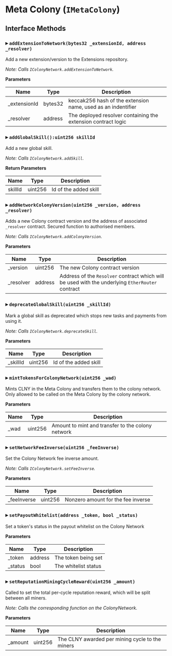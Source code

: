 # Meta Colony (`IMetaColony`)

  
## Interface Methods

### ▸ **`addExtensionToNetwork(bytes32 _extensionId, address _resolver)`**

Add a new extension/version to the Extensions repository.

*Note: Calls `IColonyNetwork.addExtensionToNetwork`.*

**Parameters**

|Name|Type|Description|
|---|---|---|
|_extensionId|bytes32|keccak256 hash of the extension name, used as an indentifier
|_resolver|address|The deployed resolver containing the extension contract logic


### ▸ **`addGlobalSkill():uint256 skillId`**

Add a new global skill.

*Note: Calls `IColonyNetwork.addSkill`.*


**Return Parameters**

|Name|Type|Description|
|---|---|---|
|skillId|uint256|Id of the added skill

### ▸ **`addNetworkColonyVersion(uint256 _version, address _resolver)`**

Adds a new Colony contract version and the address of associated `_resolver` contract. Secured function to authorised members.

*Note: Calls `IColonyNetwork.addColonyVersion`.*

**Parameters**

|Name|Type|Description|
|---|---|---|
|_version|uint256|The new Colony contract version
|_resolver|address|Address of the `Resolver` contract which will be used with the underlying `EtherRouter` contract


### ▸ **`deprecateGlobalSkill(uint256 _skillId)`**

Mark a global skill as deprecated which stops new tasks and payments from using it.

*Note: Calls `IColonyNetwork.deprecateSkill`.*

**Parameters**

|Name|Type|Description|
|---|---|---|
|_skillId|uint256|Id of the added skill


### ▸ **`mintTokensForColonyNetwork(uint256 _wad)`**

Mints CLNY in the Meta Colony and transfers them to the colony network. Only allowed to be called on the Meta Colony by the colony network.


**Parameters**

|Name|Type|Description|
|---|---|---|
|_wad|uint256|Amount to mint and transfer to the colony network


### ▸ **`setNetworkFeeInverse(uint256 _feeInverse)`**

Set the Colony Network fee inverse amount.

*Note: Calls `IColonyNetwork.setFeeInverse`.*

**Parameters**

|Name|Type|Description|
|---|---|---|
|_feeInverse|uint256|Nonzero amount for the fee inverse


### ▸ **`setPayoutWhitelist(address _token, bool _status)`**

Set a token's status in the payout whitelist on the Colony Network


**Parameters**

|Name|Type|Description|
|---|---|---|
|_token|address|The token being set
|_status|bool|The whitelist status


### ▸ **`setReputationMiningCycleReward(uint256 _amount)`**

Called to set the total per-cycle reputation reward, which will be split between all miners.

*Note: Calls the corresponding function on the ColonyNetwork.*

**Parameters**

|Name|Type|Description|
|---|---|---|
|_amount|uint256|The CLNY awarded per mining cycle to the miners